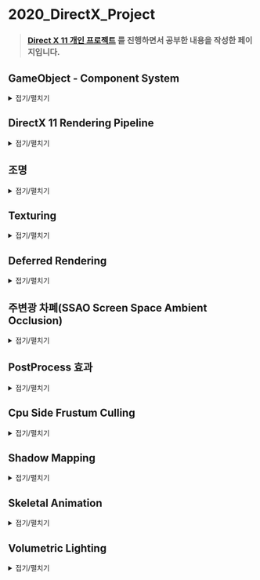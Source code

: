 # 2020_DirectX_Project

> ### [Direct X 11 개인 프로젝트](https://github.com/wlsvy/2020_DirectX_Project) 를 진행하면서 공부한 내용을 작성한 페이지입니다.

## GameObject - Component System

<details>
  <summary>접기/펼치기</summary>

Entity - Component System 으로 불리기도 합니다.
  - Unity 에서는 ECS가 다른 의미로 쓰이는데 DOTS(Data oriented tech stack)을 활용한 컴포넌트 설계를 말합니다.
  
- Entity - A container into which components can be added, usually hierarchical (any Entity can have sub-Entities).
- Component - Class of objects through which behaviors, looks and data can be added to an entity.
  
![](https://jlnr.de/images/game-object-inheritance/single-inheritance.svg)

- 2002 년 Scott Bilas 가 발표한 GDC 강연에 따르면 기존의 GameObject 설계는 위의 그림처럼 클래스를 상속하는 방식을 활용했습니다. 하지만 각각의 gameObject가 가지는 수많은 특징들은 얽히고 설키기 마련인데 이런 점은 단순히 클래스 상속으로 표현하기에는 한계점이 많았습니다. (그렇다고 다중 상속/가상 상속을 사용하자니 굉장히 위험했고요) Scott Bilas는 이 점을 지적하면서 새로운 component system 설계를 제안하게 됩니다.

![](https://answers.unity.com/storage/temp/119482-family.png)
> 유니티 엔진 활용 예시

그렇지만 component를 활용한 구조가 항상 좋은 것은 아닙니다. 장단점은 아래와 같습니다.


- #### 클래스 상속 구조 < component 활용 구조
  - 동적으로 gameObject의 특성을 정의할 수 있다는 것이 대표적입니다. 파생클래스를 작성한다는 것은 컴파일 되는 시점에 그 클래스의 특성이 결정되어 바뀌지 않는다고 볼 수 있습니다. 하지만 component의 경우, 런타임 중에 component 객체를 만들어 gameObject에 포함시키거나 제외시킬 수 있습니다. 
  - 공통되는 특성에 대해 하나의 component를 작성해 둔다면, 해당 component를 계속 재사용할 수 있는 이점이 있습니다.
  - No programmer required for designers to modify game logic
  - Circumvents the “impossible” problem of hard-coding all entity relationships at start of project
  - Allows for easy implementation of game-design ideas that cross-cut traditional OOP objects
  - Much faster compile/test/debug cycles
  - Much more agile way to develop code

- #### 클래스 상속 구조 > component 활용 구조
  - component는 동적으로 생성되어 gameObject에 할당될 수 있으므로 메모리를 동적으로 여러번 할당받아야 한다고 볼 수 있습니다. 이 경우, 특정 component의 할당 / 반환 작업이 여러번 이루어진다면 메모리 단편화 문제가 발생할 여지가 있습니다. 
  - 정적인 클래스의 경우, 해당 클래스가 어떤 멤버/메서드을 포함하고 있는지는 코드를 작성하는 그 순간에도 확인할 수 있습니다. 그렇지만 component를 활용하는 경우, 특정 gameObject가 어떤 기능을 가지고 있는지 확인하고 싶을 때 해당 기능을 포함하는 component가 존재하는지 런타임에 확인해야 합니다. 이 경우 gameObject의 component 배열을 한번 순회해야 하기 때문에 오버헤드 비용을 지불해야 할 수 있습니다. 
  - component 간의 통신을 할 때도 오류가 발생한다면 정적인 파생클래스의 경우보다 디버그 추적이 더 힘들 수 있습니다.



##### Reference 
- [entity-component system](http://entity-systems.wikidot.com/)
- [Scott Bilas 2002 GDC 강연 내용](https://www.gamedevs.org/uploads/data-driven-game-object-system.pdf)
- [wiki](https://en.wikipedia.org/wiki/Entity_component_system)
- [t-machine.org](http://t-machine.org/index.php/2007/09/03/entity-systems-are-the-future-of-mmog-development-part-1/)

</details>

## DirectX 11 Rendering Pipeline

<details>
  <summary>접기/펼치기</summary>
  
![](https://docs.microsoft.com/en-us/windows/win32/direct3d11/images/d3d11-pipeline-stages.jpg)
- DirectX 11의 렌더링 파이프라인은 shader를 활용한 programmable pipeline 입니다.

- [Input-Assembler](https://docs.microsoft.com/en-us/windows/win32/direct3d11/d3d10-graphics-programming-guide-input-assembler-stage) : 파이프라인 진입 단계입니다. 사용자가 입력한 버퍼의 기하 물체의 기초primitive 데이터를 전달 받아 이후 단계에서 사용하기 적합한 형태로 조합합니다. 또한 입력 정보에 system-generated values를 적용하여 쉐이더가 효율적으로 데이터를 활용할 수 있도록 합니다.
  - primitive topology에 정의된 primitive type에 따라 정점vertex 정보를 라인line 혹은 삼각형triangle 등의 형태로 조합할 수 있습니다.
  - system-generated values 를 통해 데이터에 primitive id, instance id, vertex id 등을 적용시켜 특정 쉐이더 단계마다 필요한 데이터만을 처리할 수 있도록 오버헤드를 줄일 수 있습니다.
- [Vertex Shader Stage](https://docs.microsoft.com/en-us/windows/win32/direct3d11/vertex-shader-stage) : IA 단계에서 버텍스 정보를 전달받아 각 정점에 대해 처리작업을 수행합니다.
  - system generated values 중에서 VertexID, InstanceID 가 적용된 값을 처리합니다.
- [Tessellation Stages](https://docs.microsoft.com/en-us/windows/win32/direct3d11/direct3d-11-advanced-stages-tessellation) : low-detail의 primitive를 high-detail의 primitive로 분할시키는 단계입니다.
  - 테셀레이션의 경우, 디테일을 개선하는 작업을 렌더링 단계에서 수행하기 때문에, 애플리케이션은 높은 디테일의 모델 자원이 아닌 낮은 디테일의 자원을 활용할 수 있습니다. 이는 메모리 절약에 도움이 됩니다. 
  - Level of detail 즉 카메라로 부터 거리에 따른 디테일 수준을 조정할 수 있습니다. 
  - hull shader 단계 : programmable shader stage로서 입력 정보에 따라 제어점(patch constraint)을 
  - tessellator 단계 : 프로그래밍이 불가능한 고정된 단계로서 hull shader로 부터 전달받은 정보를 활용해 입력 영역domain(line, triangle, quad 등)을 더 작은 영역으로 분할합니다.
  - domain shader 단계 : tessellator 단계에서 분할된 기하정보를 넘겨받습니다. 전달받은 정보를 다루고 다음 파이프라인 단계로 넘깁니다.
- [Geometry Shader Stage](https://docs.microsoft.com/en-us/windows/win32/direct3d11/geometry-shader-stage) : 정점 쉐이더가 입력정보로 하나의 정점을 받는다면 기하 쉐이더는 하나의 primitive를 이루는 다수의 정점을 입력정보로 받습니다. 이를 기반으로 해당 primitive를 다룰 수 있으며, 새로운 primitive를 만들어내거나 기존의 것을 파괴할 수도 있습니다.
- [Stream-Output Stage](https://docs.microsoft.com/en-us/windows/win32/direct3d11/d3d10-graphics-programming-guide-output-stream-stage) : Rasterizer 단계 이전에 수행되며 현재 단계까지 처리되어진 정점 정보를 primitive topology에 맞게 묶어 메모리 버퍼로 출력합니다. SO 단계에서 메모리로 넘어간 데이터는 cpu혹은 이후 수행되는 렌더링 패스에서 읽어질 수 있습니다.
- [Rasterizer Stage](https://docs.microsoft.com/en-us/windows/win32/direct3d11/d3d10-graphics-programming-guide-rasterizer-stage) : 입력받은 벡터 정보(primitive로 이루어진) 2d 스크린 상에 출력하기 위한 픽셀 정보로 변환합니다. 절단 작업, 2d 뷰 포트에 맞춰 픽셀에 사상하는 작업, 원근감을 위해 z값을 나누는 작업(절단 좌표계의 정점을 정규화 장치 좌표계로 변환) 등이 이루어집니다.
- [Pixel Shader Stage](https://docs.microsoft.com/en-us/windows/win32/direct3d11/pixel-shader-stage) : 현재까지의 단계를 거친 정점의 속성값들이 픽셀의 위치에 맞게 보간되어 픽셀 쉐이더로 전달됩니다. 픽셀 쉐이더는 입력값을 다루어 최종적으로 화면상에 출력할 색상값을 전달합니다.
- [Output-Merger Stage](https://docs.microsoft.com/en-us/windows/win32/direct3d11/d3d10-graphics-programming-guide-output-merger-stage) : 픽셀 쉐이더의 결과 색상값, 기존 렌더 타겟의 데이터, 뎁스/스텐실 버퍼 데이터를 종합해서 최종 결과물을 만들어내는 단계입니다.
  - depth-stencil test, blending, multiple rendertarget 에 대한 처리가 이루어집니다.

###### Reference
- [MSDN reference](https://docs.microsoft.com/en-us/windows/win32/direct3d11/overviews-direct3d-11-graphics-pipeline)
  
</details>

## 조명

<details>
  <summary>접기/펼치기</summary>

#### [조명 연산 알고리즘Illumination models](https://en.wikipedia.org/wiki/Shading#Flat_shading) 과 조합해서 사용할 수 있는 밝기값 보간 방식

- `Flat shading` : 개별 삼각형에 대해 밝기값을 계산합니다.
  - 연산이 빠릅니다. 그러나 삼각형이 각진 부분 혹은 코너 부분에 있어서는 음양이 부드럽게 표현되지 않습니다.
  - specular light를 표현하는데 있어 좋지 못합니다. 직접적으로 반사되는 폴리곤은 면 전체가 똑같은 밝기로 빛나며 음영이 부드럽게 이어지지 않는 특징 때문에 자연스러운 연출이 되지 않습니다.
  - 또한 조명이 해당 폴리곤에 적당한 각도로 비추지 않는다면 specular lighting 요소는 아예 표현되지 않을 수도 있습니다.
- `Gouraud shading` : 삼각형의 각 정점에서 조명값을 정하고 계산된 색상을 삼각형 표면 전체로 보간합니다.
  - 정점의 조명값을 보간하는 특징 탓에 밝기가 부정확할 수 있습니다. (특히 specular lighting)
  - T 형태로 인접한 폴리곤의 경우 시각적으로 부자연스럽게 보일 수 있습니다.
  - 마하 밴드mach band 현상이 나타날 수 있습니다.
    - 두 개의 면이 만나는 경계선 부근에서 어두운 면은 더 어두워지고, 밝은 면은 더 밝게 보이는 일종의 착시 현상. 인간의 시각인식 체계 특징상 윤곽선을 추적하려는 경향에 의해 나타납니다.
- `Phong shading` : 각 정점에 저장된 법선을 이용하여 삼각형에 해당되는 각 픽셀의 법선 벡터를 보간합니다. 그 후 픽셀에 대해서 보간된 법선 벡터값을 활용해 밝기를 연산합니다.
  - 픽셀별 조명처리는 고러드gouraud 셰이딩 방식과 플랫flat 셰이딩 방식과 비교해서 연산이 복잡하고 비용이 많이 발생합니다.
  - 정반사광specular lighting을 가장 정확하게 표현할 수 있습니다.

#### 난반사Diffuse 관련
- 거친 표면의 성질 표현, 물리적 실제감 표현, 빛과 물체 표면과의 상호관계와 연관되어 있습니다.
- 광자가 난반사가 일어나는 표면에 도착하면 순간적으로 그 표면에 흡수됩니다.(주로 거친rough 표면에서 발생합니다) 광원으로부터 나온 광자의 색상과 물질의 색상에 따라서 광자가 완전히 흡수될 수도 있고, 임의의 방향으로 반사될 수도 있습니다. 난반사 성분은 시야 독립적입니다.(view - independent)

- [Lambert 법칙](https://en.wikipedia.org/wiki/Lambertian_reflectance) : 난반사만 일어날 수 있는 (완전히 거친) 표면에 반사된 빛을 계산하는 방법입니다.

#### 정반사specular 관련
- 하이라이트 생성함으로써 표면이 반짝거리도록 보이게 하고 굴곡을 보여주며 광원의 방향과 위치를 알게 해줍니다.
- 물리적 의미 : 광택 있는 표면에서 입사되는 광자가 반사 방향으로 튕겨져 나가는 원리입니다.

- [phong reflection](https://en.wikipedia.org/wiki/Phong_reflection_model) : 조명의 반사 벡터와 시야 벡터를 내적한 성분을 활용해 정반사 성분을 구합니다.
- [blinn - phong reflection](https://en.wikipedia.org/wiki/Blinn%E2%80%93Phong_reflection_model) : halfway vector(조명 방향 벡터와 시야 방향 벡터의 중간값 벡터)를 활용해 정반사 성분을 구합니다.

![](https://upload.wikimedia.org/wikipedia/commons/thumb/e/e9/Blinn_phong_comparison.png/600px-Blinn_phong_comparison.png)
- phong 방식이 정반사광을 원형으로 나타낸다면, blinn phong 방식은 보다 타원형으로 나타냅니다. 강이나 바다에 반사되는 햇빛이 완벽한 원형의 모습을 유지하기보다는 수직방향으로 좀더 늘어져 보이는 것을 떠올리시면 됩니다.
- 조명이 굉장히 멀리 있는 경우(ex : Directional Light) 이면서 정사영orthographic/isometric 카메라를 활용하고 있을 때, halfway vector는 고정된 값으로 연산할 수 있기 때문에 phong 방식 보다 blinn-phong 방식이 더 빠를 수 있습니다.

</details>

## Texturing

<details>
  <summary>접기/펼치기</summary>

#### Texture Coordinates in DirectX 11

- UV-mapping 은 모델을 이루는 폴리곤 면의 특정 부분을 텍스쳐의 어느 지점에 대응시킬 것인지(sampling) 구하는 과정입니다. 
  - 보통 텍스쳐의 수평(horizontal) 성분을 U, 수직(vertical) 성분을 V 라고 부릅니다.
  - 정규화된 좌표 표현 방식(normalized texture space)을 통해 텍스쳐의 좌측 상단의 uv 성분을 (0, 0), 우측 하단의 uv 성분을 (1, 1)으로 지정합니다. 정규화된 방식을 통해서 우리는 vertex 정보에 uv 성분을 입력할 때 텍스쳐 크기(1024x1024, 512x512)를 고려할 필요가 없게 됩니다. 더불어서 이 특징은 mipmapping을 활용할 때도 유용합니다.
  
![](https://www.3dgep.com/wp-content/uploads/2014/04/DX11-Texture-Coordinates.png)
  
#### Mip Mapping

- mipmapping은 특정 이미지에 대한 연속된 이미지 리스트를 생성하는 것입니다. 그림에서 보시다시피 매번 이미지를 생성할 때 마다 사이즈를 반으로 줄여나가는 것이 특징입니다.
  - mipmapping 은 LOD (Level of Detail)에서 자주 활용되는 기법입니다. 물체가 카메라로부터 멀어질 때 점차 디테일한 표현은 눈에 띄지 않게 되므로, 먼 거리의 물체를 표현할 때는 최고 해상도의 텍스쳐를 활용할 필요까지는 없습니다. 이럴 때 mipmapping을 통해 생성한 낮은 해상도의 텍스쳐를 사용할 수 있습니다.
  - mipmapping 을 통해 생성한 이미지는 본래 해상도의 텍스쳐 메모리 용량의 1/3 정도 됩니다. (1/4 + 1/16 + 1/64 + ....)

![](https://www.3dgep.com/wp-content/uploads/2014/04/Mip-Mapping.png)

- mipmapping은 고해상도의 텍스쳐를 그대로 사용할 때, 텍스쳐 샘플링 품질과 관련해서 먼거리의 오브젝트에서 마치 쟈글거리는듯 보이는 부작용을 완화시키기도 합니다.

![](https://www.3dgep.com/wp-content/uploads/2014/04/mipmapping-egz.png)

#### Filter

- 텍스쳐 공간을 나타내는 기본 단위, 텍셀(texel)을 읽어올 때에도 다양한 방식이 있습니다.

**Point Filtering**  : 샘플링된 서브 텍셀과 가장 가까운 텍셀을 반환합니다.  
**Linear(Bilinear) filtering** : 샘플링된 서브 텍셀과 가장 가까운 텍셀들을 선형보간하여 중간값을 반환합니다.  
**Trilinear filtering** : 샘플링된 서브 텍셀과 가장 가까운 텍셀들을 선형보간하는 동시에 **인접한 mipmap level** 의 텍스쳐의 선형보간으로 구한 텍셀을 다시한번 보간해서 중간값을 반환합니다.  
**Anisotropic filtering** : 위의 명시한 샘플링 방식이 등방형(isotropic) 방식으로서 샘플링 영역이 사각형이었다면 비등방형(anisotropic)은 샘플링 영역을 설정할 때 카메라의 각도를 고려하며 해당 영역에 대해 보간된 텍셀을 반환합니다. 연산비용이 비싸면서도 가장 품질이 좋은 텍스쳐 샘플링 방식으로 알려져 있습니다.  

![](https://www.3dgep.com/wp-content/uploads/2014/04/Texture-Filtering1.png)

#### Mipmap Filtering

**Minification filtering** : 텍스쳐로부터 샘플링된 텍셀이 화면(screen)의 픽셀보다 작은 경우 발생합니다. 텍스쳐를 축소시킨 모습을 보게 됩니다.  
**Magnification filtering** : 텍스쳐로부터 샘플링된 텍셀이 화면(screen)의 픽셀보다 큰 경우 발생합니다. 텍스쳐를 확대시킨 모습을 보게 됩니다.  
- 두 경우에도 위의 명시한 적절한 샘플링 방식을 사용해 텍셀을 나타내게 됩니다.

![](http://what-when-how.com/wp-content/uploads/2012/05/tmp1cfe29_thumb_thumb.png)

#### ADDRESS MODE

- 텍스쳐 좌표값이 [0 ~ 1] 을 벗어났을 때 처리할 방식을 지정합니다.
  - 도대체 이 개념에 왜 Address 라는 이름이 붙는지 이해가 가지 않습니다.
- clamp, repeat, mirror, border, mirror once 등의 방식이 있습니다.

![](https://vulkan-tutorial.com/images/texture_addressing.png)

#### Reference 
- [3dgep : texturing-lighting-directx-11](https://www.3dgep.com/texturing-lighting-directx-11/#Texturing)
- [wikipedia : texture filtering](https://en.wikipedia.org/wiki/Texture_filtering)
- [vulkan-tutorial : Texture_mapping](https://vulkan-tutorial.com/Texture_mapping/Image_view_and_sampler)


</details>

## Deferred Rendering

<details>
  <summary>접기/펼치기</summary>
  
- 포워드 렌더링(forward rendering)과 지연 렌더링(deferred rendering)
  - 포워드 렌더링은 한 단계의 pass를 거쳐 입력 정보가 곧장 최종 결과물에 해당하는 픽셀(혹은 프래그먼트)로 렌더링 됩니다.
  - 지연 렌더링의 경우 렌더링하는 과정을 분리해 입력정보가 일반적으로 두 단계의 pass를 거치게 합니다. 먼저 첫 pass 에서는 입력된 기하정보(위치, 노말벡터 등)를 렌더타겟(G-buffer)에 저장하며 모든 렌더 대상에 대해 이 과정을 수행합니다. 그 후 통합된 물체들의 정보를 두 번째 pass를 통해 최종 결과물로 지연시켜(deferred) 렌더링합니다.
  
![](https://learnopengl.com/img/advanced-lighting/deferred_overview.png)

- 지연렌더링의 장점
  - `Deferred Lighting` 다수의 조명 연산을 효율적으로 수행할 수 있습니다. (`조명 개수 * 모델 개수` ==> `조명 개수 * 화면 픽셀 수`)
    - 그러나 shadow mapping을 활용하는 경우, 쉐도우 맵을 렌더링 할 때 `조명 개수 * 모델 개수` 만큼 연산해야 하는 사실은 변하지 않습니다.
- 지연렌더링의 단점
  - 투명한 물체를 그리기에 적합한 방법이 아닙니다. 그래도 우회책이 있긴 합니다. 
    - `투명성 알고리즘(Transparency Algorithm)` : Z-buffer 를 활성화한 상태에서 완전히 불투명한 물체를 먼저 그린다. 다음 깊이 버퍼를 비활성화하고 투명한 물체를 그린다. 이렇게 되면 깊이 비교 없이 반투명 물체의 컬러가 프레임 버퍼에 그대로 반영되므로 투명 효과를 줄 수 있다.
  - 다수의 렌더 타겟을 활용하기 때문에 그 만큼 추가적인 메모리를 사용합니다. 경우에 따라서 높은 메모리 대역폭을 지원하지 않는 gpu의 경우 지연렌더링을 사용하지 못할 수 있습니다.
  - 다수의 마테리얼material 정보를 활용할 때 지연렌더링은 한계점을 가집니다. gpu 내에 마테리얼 정보를 입력시키는 우회책이 있긴 하지만 추가적인 gpu 메모리를 사용하게 됩니다.
  - 안티 얼라이징anti - aliasing을 활용하기 어렵습니다. 그러나 edge detection을 통한 대안이 있습니다.


##### Reference
- [gamedevelopment](https://gamedevelopment.tutsplus.com/articles/forward-rendering-vs-deferred-rendering--gamedev-12342)
- [wiki](https://en.wikipedia.org/wiki/Deferred_shading)
  
</details>

## 주변광 차폐(SSAO Screen Space Ambient Occlusion)

<details>
  <summary>접기/펼치기</summary>
  
  
- `주변광 차폐(ambient occlusion)` 방식은 물체 표면의 특정한 부분이 노출되어 있다면 밝게, 둘러싸여져 있다면 그 부분은 주변광을 덜 받는 것으로 가정하고 보다 어둡게 표현하는 기법입니다.
  - 주름 혹은 방 가장자리의 모서리 부분을 예시로 생각하시면 됩니다.
  - SSAO는 screen space내의 정보를 활용해 정확하지는 않지만 보다 가벼운 연산으로 주변광 차폐값의 근사치를 구하는 방법입니다.

![](http://farm5.static.flickr.com/4026/4639752338_7a574740e9.jpg)

- 지연 렌더링 deferred rendering 환경에서는 쉽게 구현할 수 있습니다. screen space에 픽셀에는 렌더링 된 물체들의 위치/노말 벡터 정보가 저장되어 있다고 가정하겠습니다.
- `이웃한 픽셀의 위치 벡터 - 현재 연산하는 픽셀의 위치 벡터` 와 `현재 연산하는 픽셀의 노말 벡터`를 내적한 성분을 활용하면 됩니다. 내적값을 통해 두 벡터 사이의 각도를 알 수 있으며 해당값은 인접한 픽셀에 렌더링된 물체가 현재 픽셀을 얼마나 둘러싸는지(깊이 depth 차이가 얼마인지) 나타냅니다.

![](http://farm5.static.flickr.com/4054/4639143389_42b13c5ef6.jpg)
![](http://farm5.static.flickr.com/4030/4639143415_444cde1085.jpg)
- 벡터를 이용한 연산은 꽤 그럴듯한 결과를 보여줍니다. 하지만 이외에도 depth 버퍼를 활용하여 깊이값을 비교하는 방식을 떠올릴 수 있습니다.
  - 구현이 간편하고 더 빠른 연산이 가능해보이지만 문제점이 있는데 스스로를 가리는 현상self occlusion 과 모서리 주변 부분이 밝아지는 헤일로halo 현상이 나타난다는 것입니다.
  
- SSAO 방식은 빠르고 화면에 동적으로 움직이는 객체가 많을 때 효과적일 수 있습니다. 지연렌더링을 기반으로 하고 있다면 구현하기도 쉽습니다. 하지만 SSAO가 가지고 있는 단점도 역시 잘 고려해야 할 것이며 적절한 상황에 맞게 기법을 적용해야 할 것입니다.
  - False Occlusion(Halo) 현상 : 물체들이 거기를 두고 떨어져 있는데, 카메라 상에서 겹쳐져 보인다면 주변광이 차폐되는 부분으로 잘못 인식하는 경우가 있습니다. 
![](https://answers.unrealengine.com/storage/temp/67883-haloartifact.jpg)
  - 숨겨진 기하geometry 물체들, 특히 절두체 바깥의 물체들은 연산 과정에서 제외합니다.
  - 샘플링sampling(여기서는 몇 개의 인접한 픽셀과 비교하는지) 에 따라 성능 차이가 발생합니다.
  - 결과가 지저분할 수(noisy) 있습니다. 가우시안 블러와 같은 추가적인 작업이 필요할 수 있습니다.

#### Reference
- [Game Dev](https://www.gamedev.net/tutorials/programming/graphics/a-simple-and-practical-approach-to-ssao-r2753/)
- [Advance Computer Graphic : SSAO](http://www.cse.chalmers.se/edu/year/2018/course/TDA361/Advanced%20Computer%20Graphics/SSAO.pdf)

</details>

## PostProcess 효과

<details>
  <summary>접기/펼치기</summary>
  
- 3D 렌더링에서 `후처리 효과(Post Processing)` 은 렌더링 결과물을 곧바로 화면에 출력하기 전 일종의 필터 역할을 하는 효과들을 적용하는 방식일 일컫습니다.

### Bloom

- `블룸(bloom)` 효과는 화면의 밝은 영역의 경계에서 빛이 발산되는 것 같은 효과를 주는 기법입니다.
  - 블룸 이펙트는 기존 이미지를 블러blurr 처리하여 구현할 수 있습니다. 블룸bloom 이펙트를 구현하기 이전에는 블러 처리가 먼저 이루어져야 합니다.
  
![bilinear downsampling](https://catlikecoding.com/unity/tutorials/advanced-rendering/bloom/blurring/bilinear-downsampling.png)

- 블러 효과를 적용할 때 다수의 픽셀들의 평균 색상값을 구하려 할 경우, 연산하는 픽셀의 수가 많다면 연산 비용이 증가합니다. 이를 피하기 위해 우선 다운 샘플링downsampling 을 활용하는 방법이 있습니다.
  - 이때 박스 샘플링(box sampling) 방식을 이용할 수 있습니다.

![](https://catlikecoding.com/unity/tutorials/advanced-rendering/bloom/creating-bloom/additive-blurring.png)

- 여러 단계의 다운 샘플링을 거친 이미지를 기존의 화면에 적용시켜야 할 것입니다. 단순히 다수의 다운 샘플링을 거친 이미지 하나 만을 적용한다면 예상보다 균등하게 흐릿해져 제대로 된 빛 발산 효과가 나타나지 않을 것입니다. 다운 샘플링을 거친 중간 단계의 이미지들 까지 중첩시켜서 적용해야 합니다. 

- 블러 이미지를 결과물에 적용할 때는 `Additive blending`을 적용해야 합니다. 블렌딩 방식이 혹시나 기존의 색상을 대체하는 방식이라면 역시 결과물의 빛 발산 효과가 제대로 나타나지 않을 것입니다.

### 감마 보정Gamma Correction

- 감마(gamma)라는 개념 사이에는 엔지니어 사이에도 개념 차이가 존재하며 이에 따른 혼란도 적지 않다고 한다. 적당히 '입력값에 대한 비선형적 출력 특성의 결정 요인' 정도로 이해하면 좋을 것 같다.

![](https://dthumb-phinf.pstatic.net/?src=%22http%3A%2F%2Fwww.monitor4u.co.kr%2Flesson%2FContentImg%2FGamma_Tour_01_sRGB-550.png%22&type=m10000_10000)

- 실제로 감마보정은 영상 처리 분야에서 생각보다 세분화된 단계로 적용된다.

감마보정의 주요 목적은
- 인간의 시야가 색상을 인식할 때 비선형적인 방식으로 인식합니다. 이때 밝은 색조보다는 어두운 색조의 대해서 더 민감하게 인식하는 경향이 있다. 일반적인 선형 색상으로 화면을 표시하려 한다면, 어두운 부분의 밝기가 변할 때 부드럽게 느껴지지 않고 단절되어 보이는 현상(posterization)이 발생합니다. 따라서 주어진 정보표현량의 한계 안에서 최적의 화질을 보여주기 위해선 비선형적으로 부호화하여 어두운 부분을 더 자세히 표현할 필요가 있습니다.
- CRT 음극선상의 특징상 비선형적으로 색상을 표현하기 때문에 원본의 색상을 정상적으로 나타내기 위해 소프트웨어 적으로 보정을 적용하는 이유도 있다고 하지만 주된 이유는 아니라고 합니다. 입력 전류를 조정함으로써 이 부분은 소프트웨어 측 보정 없이 해결할 수 있다고 합니다.
  - 하기야 디스플레이 장치 종류에 따라 보정값 수치가 바뀔 수 있는데 그 부분을 소프트웨어 측에서 책임지는 것은 올바른 해법이 아닌 것 같습니다.

[출처](https://ko.wikipedia.org/wiki/%EA%B0%90%EB%A7%88_%EB%B3%B4%EC%A0%95), [출처2](https://en.wikipedia.org/wiki/Gamma_correction)

```c++
void main()
{
    // do super fancy lighting in linear space
    [...]
    // apply gamma correction
    float gamma = 2.2;
    FragColor.rgb = pow(fragColor.rgb, vec3(1.0/gamma));
}
```
[감마 보정 예시 OpenGL](https://learnopengl.com/Advanced-Lighting/Gamma-Correction)

### Tone Mapping

- HDR(high dynamic range) : 폭넓은 범위(색상으로 출력하는 0~1 범위를 넘어선)의 색상을 표현하는 방식입니다. 디지털 색상을 출력할 때 색상의 최대 범위를 넘어선 값을 단순히 하얀색으로 표현하지 않습니다(혹은 최소 범위 보다 작은 값을 검은색으로 표현하는 등) 

- 톤 맵핑(Tone Mapping)은 HDR 색상을 제한된 범위의 색상(LDR low dynamic range)으로 변환시키는 방법입니다. HDR 이미지를 그대로 출력한다면 디스플레이 장치가 표현할 수 있는 색상 범위를 넘어선 값은 제대로 표현하지 못하는 문제를 해결합니다.
  - 톤 맵핑의 목적은 디스플레이 장치가 제한된 밝기만을 표현할 수 있을 때, 실제 장면이 자연스럽게 화면상에 표시될 수 있도록 하는 것입니다.
  - 카메라가 빛에 노출되는 정도exposure 값을 조정하여 hdr 색상 표현 범위를 ldr 범위에 맞게 조정할 수 있습니다.
    - 사람의 눈을 예시로 들면, 어두운 밤에는 exposure 를 높여 눈이 더 많은 빛을 받아들이게 합니다. 이를 통해 어두운 영역을 상대적으로 밝게 인식할 수 있습니다.
    - 반대로 밝은 낮에는 exposure를 낮춰 눈이 빛을 덜 받아들게 합니다. 결과적으로 밝은 영역을 상대적으로 어둡게 인식하게 됩니다.
  
![](https://learnopengl.com/img/advanced-lighting/hdr_exposure.png)
  
```c++
uniform float exposure;

void main()
{             
    const float gamma = 2.2;
    vec3 hdrColor = texture(hdrBuffer, TexCoords).rgb;
  
    // exposure tone mapping
    vec3 mapped = vec3(1.0) - exp(-hdrColor * exposure);
    // gamma correction 
    mapped = pow(mapped, vec3(1.0 / gamma));
  
    FragColor = vec4(mapped, 1.0);
}  
```
[코드 출처](https://learnopengl.com/Advanced-Lighting/HDR)

#### Reference
- [wiki](https://en.wikipedia.org/wiki/Video_post-processing)
- [bloom](https://catlikecoding.com/unity/tutorials/advanced-rendering/bloom/)
- [감마 보정](https://blog.naver.com/psy2993/90081371916)

</details>

## Cpu Side Frustum Culling

<details>
  <summary>접기/펼치기</summary>
  
- 카메라의 절두체의 바깥에 위치한 오브젝트는 렌더링 대상에서 제외하는 작업입니다. gpu의 작업량을 줄일 수 있습니다.

[절두체 선별 알고리즘 참고](http://www.lighthouse3d.com/tutorials/view-frustum-culling/)
  
</details>

## Shadow Mapping

<details>
  <summary>접기/펼치기</summary>
  
![](https://learnopengl.com/img/advanced-lighting/shadow_mapping_theory_spaces.png)

- 쉐도우 맵핑 방식은 특정 픽셀에 대해서, 조명의 관점에서 해당 픽셀이 보이는지를 확인하며 만약 보이지 않는다면 그림자가 지는 것으로 판단하는 방식입니다.
  - 카메라 관점과 조명 관점의 z-depth 값을 비교해서 결과를 구합니다. (조명 관점의 깊이값이 더 작다면 그림자가 지는 것)
  - 쉐도우 맵 텍스쳐 : 조명 관점의 시야에서 깊이값이 렌더링된 텍스쳐입니다.
  
![](https://learnopengl.com/img/advanced-lighting/shadow_mapping_zoom.png)
![](https://learnopengl.com/img/advanced-lighting/shadow_mapping_soft_shadows.png)

- 그림자의 계단현상을 해결하기 위한 방법으로는 대표적으로 PCF(Percentage Closer Filtering) 방식이 있습니다.
  - 연산하는 픽셀과 주변 픽셀의 그림자 결과값의 평균을 내서 가장자리의 그림자를 부드럽게 표현하는 방식입니다.
  
- 쉐도우 맵핑 방식의 가장 두드러지는 단점은 쉐도우 맵 텍스쳐의 해상도가 곧 그림자 표현의 퀄리티로 이어진다는 것입니다. 가장자리의 그림자를 확인하면 보통 계단현상이 나타나는 것을 확인할 수 있습니다. 메모리와 성능의 한계상 쉐도우 맵 텍스쳐의 크기를 무한정 늘릴 수도 없는 노릇입니다.
  - 텍스쳐 크기로 인한 한계점을 우회하는 방법으로는 casacade shadow map, Trapezoidal Shadow Map 방식이 존재합니다.
  - 쉐도우 맵 텍스쳐를 응용하여 퀄리티를 높이는 방법으로는 Percentage Closer Filtering, Variance Shadow maps 방식이 있습니다.

##### Reference
- [wiki](https://en.wikipedia.org/wiki/Shadow_mapping)
- [Learn OpenGL](https://learnopengl.com/Advanced-Lighting/Shadows/Shadow-Mapping)

</details>

## Skeletal Animation

<details>
  <summary>접기/펼치기</summary>

![](https://upload.wikimedia.org/wikipedia/commons/thumb/a/aa/Sintel-hand_%28cropped%29.png/330px-Sintel-hand_%28cropped%29.png)

- Skeletal animation 과 rigging 방식에서는 3d 모델을 두 가지 방식으로 표현합니다.
  - 메쉬mesh : 3d 모델을 렌더링할 때 표현되는 모델의 표면 정보입니다.
  - 본bone : 모델의 각 부분들이 계층적으로 연결된 구조를 나타내는 정보입니다. (마치 사람의 골격구조 처럼)
  
![](http://ogldev.atspace.co.uk/www/tutorial38/vertex.jpg)
- 메쉬에 포함되는 각 정점vertex들은 본에 대해서 가중치를 가집니다. 이 가중치에 따라서 본이 움직일 때, 정점들 역시 가중치 만큼 영향을 받습니다.

- 각 본들은 독립적으로 움직일 수 있고, 애니메이션들은 각 정점들에 대해서 어떻게 움직여야 할지 하나하나 지정하는 대신 더 적은 수의 본들에 대해서만 작업하면 되는 장점이 있습니다.
- 대신 skeletal animation은 근육의 수축/팽창과 같은 움직임을 표현하는데는 한계점을 가집니다.

###### Reference
- [wiki](https://en.wikipedia.org/wiki/Skeletal_animation)
- [openGlDev](http://ogldev.atspace.co.uk/www/tutorial38/tutorial38.html)

</details>

## Volumetric Lighting

<details>
  <summary>접기/펼치기</summary>

![](https://fabiensanglard.net/lightScattering/LightScattering.jpg)

1. [Screen Space Occlusion 방식](https://developer.nvidia.com/gpugems/gpugems3/part-ii-light-and-shadows/chapter-13-volumetric-light-scattering-post-process)
  - 픽셀 상에 빛을 가리는 차폐막 (Occluder) 이 없으면 그 자리에는 빛이 지나가는 장소라고 가정, 해당 픽셀을 밝게 표현하는 방식입니다.
  - Directional Light 가 아닌 다른 종류(Spot 등) 의 조명을 쓰는 경우, 빛의 방향이 카메라를 정면으로 향하지 않는다면 볼륨이 제대로 표현되지 않게 됩니다.

2. [Ray march 방식](https://archive.org/details/GDC2016Hoobler)
  - 카메라에서 전방으로 나아가는 레이(Ray)가 있다고 가정합니다. 해당 레이를 샘플 개수 만큼 구간으로 나누어 특정 구간마다 조명이 기여하는 정도를 연산, 이후 모든 구간의 조명값을 더해 최종 결과값를 구합니다.
  - 비용이 비쌀 수 있지만 Screen Space Occlusion 방식보다 더 정확한 표현이 가능합니다.


##### Reference
- [Fast_Flexible_Physically-Based_Volumetric_Light_Scattering](https://developer.nvidia.com/sites/default/files/akamai/gameworks/downloads/papers/NVVL/Fast_Flexible_Physically-Based_Volumetric_Light_Scattering.pdf)
- [SlightlyMad/VolumetricLights](https://github.com/SlightlyMad/VolumetricLights)
- [ACskyline/VLD3D11](https://github.com/ACskyline/VLD3D11)

</details>

